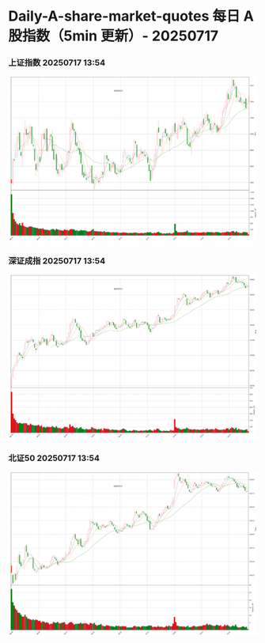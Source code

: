 
# Daily-A-share-market-quotes 每日 A 股指数（5min 更新）- 20250717

### 上证指数 20250717 13:54
![](./fig/2025/7/20250717-sh000001.png)

### 深证成指 20250717 13:54
![](./fig/2025/7/20250717-sz399001.png)

### 北证50 20250717 13:54
![](./fig/2025/7/20250717-bj899050.png)
